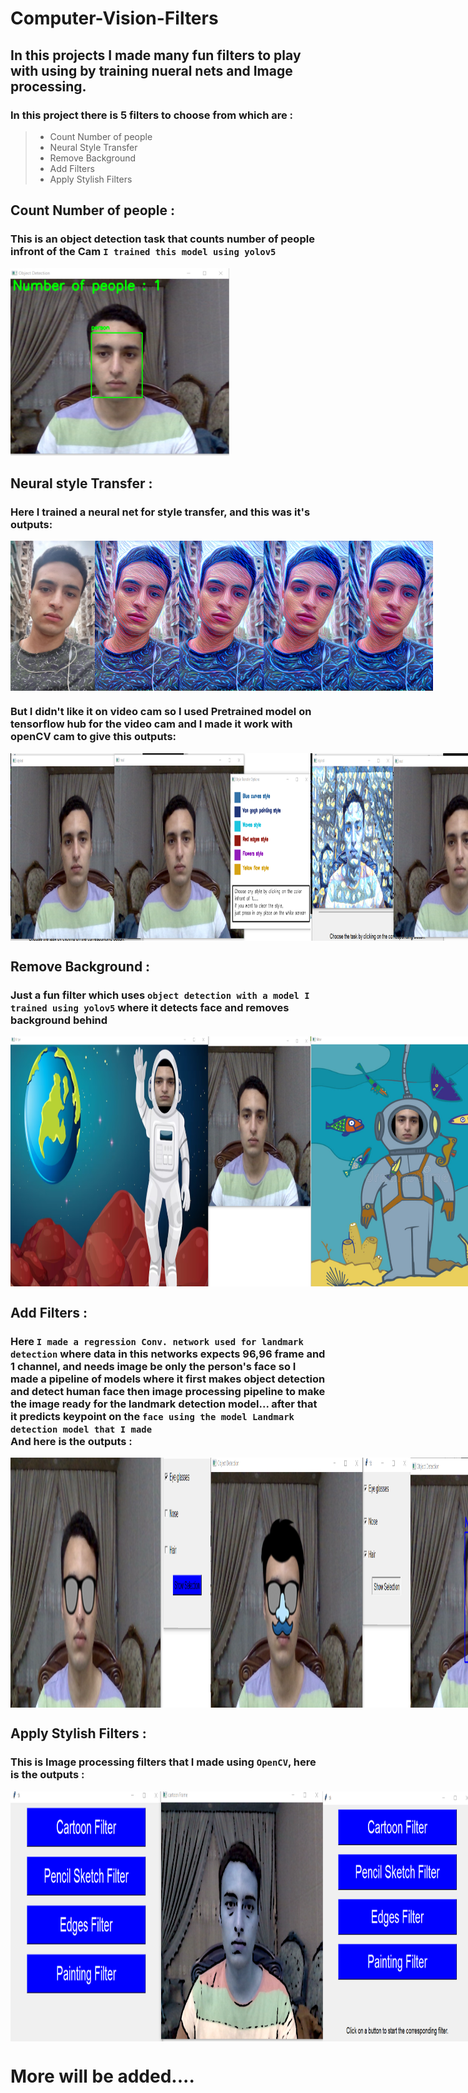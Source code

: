 # Computer-Vision-Filters

## In this projects I made many fun filters to play with using by training nueral nets and Image processing.

### In this project there is 5 filters to choose from which are :
> - Count Number of people <br>
> - Neural Style Transfer <br>
> - Remove Background <br>
> - Add Filters <br>
> - Apply Stylish Filters <br>

## Count Number of people :
### This is an object detection task that counts number of people infront of the Cam `I trained this model using yolov5`

<img src="https://github.com/Ahmed-Hereiz/Computer-Vision-Filters/blob/main/Images/Count_number_of_people.png" alt="Image Description" width="350" height="300">

## Neural style Transfer : 
### Here I trained a neural net for style transfer, and this was it's outputs:
<div style="display: flex; justify-content: flex-start;">
    <img src="https://github.com/Ahmed-Hereiz/Computer-Vision-Filters/blob/main/Style_Transfer_model/Result_images/image_0epochs.png" alt="Image Description" width="180" height="240">
    <img src="https://github.com/Ahmed-Hereiz/Computer-Vision-Filters/blob/main/Style_Transfer_model/Result_images/image_1000epochs.png" alt="Image Description" width="180" height="240">
    <img src="https://github.com/Ahmed-Hereiz/Computer-Vision-Filters/blob/main/Style_Transfer_model/Result_images/image_2000epochs.png" alt="Image Description" width="180" height="240">
    <img src="https://github.com/Ahmed-Hereiz/Computer-Vision-Filters/blob/main/Style_Transfer_model/Result_images/image_3000epochs.png" alt="Image Description" width="180" height="240">
    <img src="https://github.com/Ahmed-Hereiz/Computer-Vision-Filters/blob/main/Style_Transfer_model/Result_images/image_4000epochs.png" alt="Image Description" width="180" height="240">
</div>

### But I didn't like it on video cam so I used Pretrained model on tensorflow hub for the video cam and I made it work with openCV cam to give this outputs:
<div style="display: flex; justify-content: flex-start;">
    <img src="https://github.com/Ahmed-Hereiz/Computer-Vision-Filters/blob/main/Images/style0.png" alt="Image Description" width="480" height="300">
    <img src="https://github.com/Ahmed-Hereiz/Computer-Vision-Filters/blob/main/Images/style1.png" alt="Image Description" width="480" height="300">
</div>

## Remove Background :
### Just a fun filter which uses `object detection with a model I trained using yolov5` where it detects face and removes background behind
<div style="display: flex; justify-content: flex-start;">
    <img src="https://github.com/Ahmed-Hereiz/Computer-Vision-Filters/blob/main/Images/astro_screen.png" alt="Image Description" width="480" height="400">
    <img src="https://github.com/Ahmed-Hereiz/Computer-Vision-Filters/blob/main/Images/diver_screen.png" alt="Image Description" width="480" height="400">
</div>

## Add Filters : 
### Here `I made a regression Conv. network used for landmark detection` where data in this networks expects 96,96 frame and 1 channel, and needs image be only the person's face so I made a pipeline of models where it first makes object detection and detect human face then image processing pipeline to make the image ready for the landmark detection model... after that it predicts keypoint on the `face using the model Landmark detection model that I made`<br>And here is the outputs :

<div style="display: flex; justify-content: flex-start;">
    <img src="https://github.com/Ahmed-Hereiz/Computer-Vision-Filters/blob/main/Images/Addfilters1.png" alt="Image Description" width="320" height="400">
    <img src="https://github.com/Ahmed-Hereiz/Computer-Vision-Filters/blob/main/Images/Addfilters2.png" alt="Image Description" width="320" height="400">
    <img src="https://github.com/Ahmed-Hereiz/Computer-Vision-Filters/blob/main/Images/Addfilters3.png" alt="Image Description" width="320" height="400">
</div>

## Apply Stylish Filters :
### This is Image processing filters that I made using `OpenCV`, here is the outputs :

<div style="display: flex; justify-content: flex-start;">
    <img src="https://github.com/Ahmed-Hereiz/Computer-Vision-Filters/blob/main/Images/cartoon.png" alt="Image Description" width="500" height="400">
    <img src="https://github.com/Ahmed-Hereiz/Computer-Vision-Filters/blob/main/Images/pencil.png" alt="Image Description" width="500" height="400">
    <img src="https://github.com/Ahmed-Hereiz/Computer-Vision-Filters/blob/main/Images/edges.png" alt="Image Description" width="500" height="400">
    <img src="https://github.com/Ahmed-Hereiz/Computer-Vision-Filters/blob/main/Images/Painting.png" alt="Image Description" width="500" height="400">
</div>


# More will be added....
